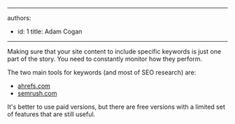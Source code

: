 

---
authors:
  - id: 1
    title: Adam Cogan
---




<span class='intro'> Making sure that your site content to include specific keywords is just one part of the story. You need to constantly monitor how they perform.&#160;​<br> </span>

<p>The two main tools&#160;for keywords (and most of&#160;SEO research) are&#58;<ul><li><a href="http&#58;//ahrefs.com/">ahrefs.com</a><br></li><li><a href="http&#58;//semrush.com/">semrush.com</a><br></li></ul></p><p>It's better to use paid versions, but there are free versions with a limited set of features that are still useful.<br></p>


